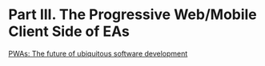 # Part III. The Progressive Web/Mobile Client Side of EAs
[PWAs: The future of ubiquitous software development](https://docs.google.com/presentation/d/1pbzEawsouMoKH2GFP2eszdx3Pg-P7neRFVkF7Kr8kzA/edit?usp=sharing)
